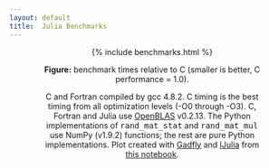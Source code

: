 ```yaml
---
layout: default
title:  Julia Benchmarks
---
```


<center>
<div class="figure" style="align: center; width: 77%">
{% include benchmarks.html %}
<p class="caption"><b>Figure:</b>
benchmark times relative to C (smaller is better, C performance = 1.0).
</p>
<p class="note">
C and Fortran compiled by gcc 4.8.2. C timing is the best timing from all optimization levels (-O0 through -O3).
C, Fortran and Julia use <a href="https://github.com/xianyi/OpenBLAS">OpenBLAS</a> v0.2.13.
The Python implementations of <tt>rand_mat_stat</tt> and <tt>rand_mat_mul</tt> use NumPy (v1.9.2) functions; the rest are pure Python implementations.
Plot created with <a href="https://github.com/dcjones/Gadfly.jl">Gadfly</a> and <a href="https://github.com/JuliaLang/IJulia.jl">IJulia</a> from <a href="http://nbviewer.ipython.org/url/julialang.org/benchmarks.ipynb">this notebook</a>.
</p>
</div>
</center>
